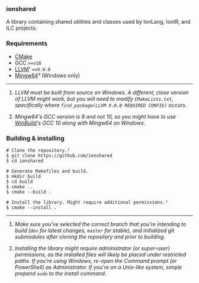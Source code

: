 ### ionshared

A library containing shared utilities and classes used by IonLang,
IonIR, and ILC projects.

### Requirements

* [CMake](https://cmake.org/download/)
* GCC `>=v10`
* [LLVM](https://releases.llvm.org/download.html)¹ `=v9.0.0`
* [Mingw64](http://mingw-w64.org/doku.php/download)² (Windows only)

---
1. _LLVM must be built from source on Windows. A different, close version of LLVM
might work, but you will need to modify `CMakeLists.txt`, specifically where
`find_package(LLVM X.0.0 REQUIRED CONFIG)` occurs._

2. _Mingw64's GCC version is 8 and not 10, so you might have to use
[WinBuild](http://win-builds.org/doku.php)'s GCC 10 along with Mingw64 on Windows._

### Building & installing

```shell
# Clone the repository.¹
$ git clone https://github.com/ionshared
$ cd ionshared

# Generate Makefiles and build.
$ mkdir build
$ cd build
$ cmake ..
$ cmake --build .

# Install the library. Might require additional permissions.²
$ cmake --install .
```

---
1. _Make sure you've selected the correct branch that you're intending to
build (`dev` for latest changes, `master` for stable), and initialized
git submodules after cloning the repository and prior to building._

2. _Installing the library might require administrator (or super-user)
permissions, as the installed files will likely be placed under restricted
paths. If you're using Windows, re-open the Command prompt (or PowerShell)
as Administrator. If you're on a Unix-like system, simple prepend `sudo` to
the install command._
